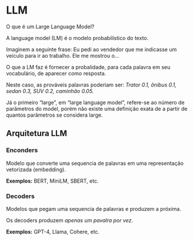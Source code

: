 # LLM


O que é um Large Language Model?

A language model (LM) é o modelo probabilístico do texto. 

Imaginem a seguinte frase: Eu pedi ao vendedor que me indicasse um veículo para ir ao trabalho. Ele me mostrou o…

O que a LM faz é fornecer a probalidade, para cada palavra em seu vocabulário, de aparecer como resposta.

Neste caso, as prováveis palavras poderiam ser: *Trator 0.1, ônibus 0.1, sedan 0.3, SUV 0.2, caminhão 0.05.*

Já o primeiro “large”, em “large language model”, refere-se ao número de parâmetros do model, porém não existe uma definição exata de a partir de quantos parâmetros se considera large.


## Arquitetura LLM

### Enconders

Modelo que converte uma sequencia de palavras em uma representação vetorizada (embedding).

**Exemplos:** BERT, MiniLM, SBERT, etc.

### Decoders

Modelos que pegam uma sequencia de palavras e produzem a próxima.

Os decoders produzem *apenas um pavalra por vez*.

**Exemplos:** GPT-4, Llama, Cohere, etc.
